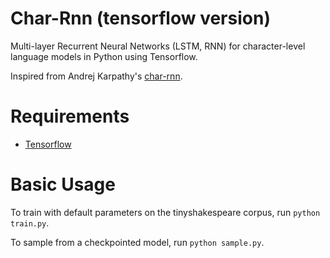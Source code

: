 # Char-Rnn (tensorflow version)

Multi-layer Recurrent Neural Networks (LSTM, RNN) for character-level language models in Python using Tensorflow.

Inspired from Andrej Karpathy's [char-rnn](https://github.com/karpathy/char-rnn).

# Requirements

- [Tensorflow](http://www.tensorflow.org)

# Basic Usage

To train with default parameters on the tinyshakespeare corpus, run `python train.py`.

To sample from a checkpointed model, run `python sample.py`.